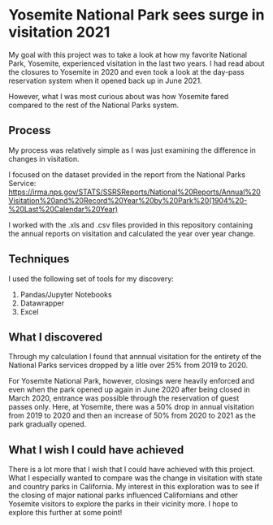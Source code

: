 # Yosemite National Park sees surge in visitation 2021

My goal with this project was to take a look at how my favorite National Park, Yosemite, experienced visitation in the last two years. I had read about the closures to Yosemite in 2020 and even took a look at the day-pass reservation system when it opened back up in June 2021.

However, what I was most curious about was how Yosemite fared compared to the rest of the National Parks system. 

## Process

My process was relatively simple as I was just examining the difference in changes in visitation.

I focused on the dataset provided in the report from the National Parks Service: https://irma.nps.gov/STATS/SSRSReports/National%20Reports/Annual%20Visitation%20and%20Record%20Year%20by%20Park%20(1904%20-%20Last%20Calendar%20Year)

I worked with the .xls and .csv files provided in this repository containing the annual reports on visitation and calculated the year over year change.

## Techniques

I used the following set of tools for my discovery:

1. Pandas/Jupyter Notebooks
2. Datawrapper
3. Excel 

## What I discovered

Through my calculation I found that annnual visitation for the entirety of the National Parks services dropped by a litle over 25% from 2019 to 2020.

For Yosemite National Park, however, closings were heavily enforced and even when the park opened up again in June 2020 after being closed in March 2020, entrance was possible through the reservation of guest passes only. Here, at Yosemite, there was a 50% drop in annual visitation from 2019 to 2020 and then an increase of 50% from 2020 to 2021 as the park gradually opened.

## What I wish I could have achieved

There is a lot more that I wish that I could have achieved with this project. What I especially wanted to compare was the change in visitation with state and country parks in California. My interest in this exploration was to see if the closing of major national parks influenced Californians and other Yosemite visitors to explore the parks in their vicinity more. I hope to explore this further at some point!
